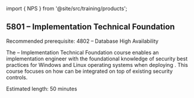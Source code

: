 import { NPS } from '@site/src/training/products';

## 5801 <NPS /> – Implementation Technical Foundation

Recommended prerequisite: 4802 <NPS /> – Database High Availability

The <NPS /> – Implementation Technical Foundation course enables an implementation engineer with the foundational knowledge of security best practices for Windows and Linux operating systems when deploying <NPS />. This course focuses on how <NPS /> can be integrated on top of existing security controls.

Estimated length: 50 minutes
